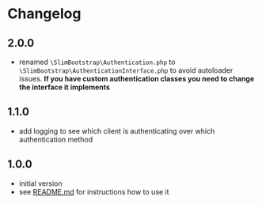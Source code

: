 # Changelog

## 2.0.0
- renamed `\SlimBootstrap\Authentication.php` to `\SlimBootstrap\AuthenticationInterface.php` to avoid autoloader issues. **If you have custom authentication classes you need to change the interface it implements**

## 1.1.0
- add logging to see which client is authenticating over which authentication method

## 1.0.0
- initial version
- see [README.md](README.md) for instructions how to use it

